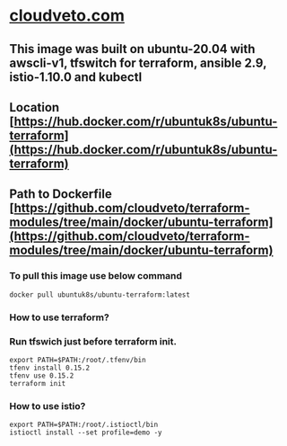 # [cloudveto.com](https://cloudveto.com)
## This image was built on ubuntu-20.04 with awscli-v1, tfswitch for terraform, ansible 2.9, istio-1.10.0 and kubectl
## Location [https://hub.docker.com/r/ubuntuk8s/ubuntu-terraform](https://hub.docker.com/r/ubuntuk8s/ubuntu-terraform)
## Path to Dockerfile [https://github.com/cloudveto/terraform-modules/tree/main/docker/ubuntu-terraform](https://github.com/cloudveto/terraform-modules/tree/main/docker/ubuntu-terraform)
### To pull this image use below command
```
docker pull ubuntuk8s/ubuntu-terraform:latest
```
### How to use terraform?
### Run tfswich <Version> just before terraform init.
```
export PATH=$PATH:/root/.tfenv/bin
tfenv install 0.15.2
tfenv use 0.15.2  
terraform init
```
### How to use istio?
```
export PATH=$PATH:/root/.istioctl/bin
istioctl install --set profile=demo -y 
```
